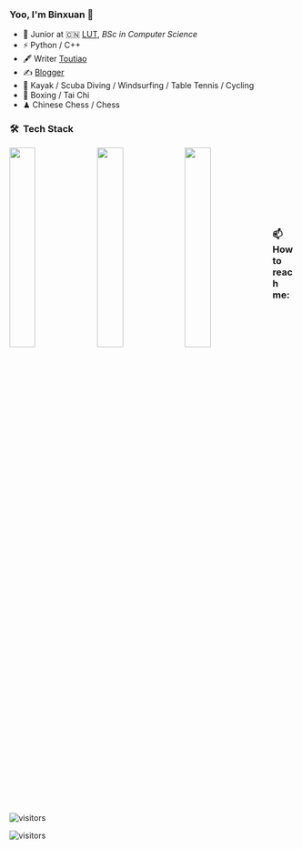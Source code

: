 ### Yoo, I'm Binxuan 👋


- 🍻 Junior at 🇨🇳 [LUT](https://www.lut.edu.cn/), _BSc in Computer Science_
- ⚡ Python / C++
- 🖋 Writer [Toutiao](https://www.toutiao.com/c/user/token/MS4wLjABAAAAWW9q9CDDknH505HKHfHodOmPcQUXsDte2VBkT_l7ADAWxMgxlZKbrRsQeBBRUCEN/?source=tuwen_detail&log_from=0ca1f97d94514_1711635406878)
- ✍️ [Blogger](https://binxuan98.github.io/)
- 🏃  Kayak / Scuba Diving / Windsurfing / Table Tennis / Cycling
-  🥋 Boxing / Tai Chi
-  ♟  Chinese Chess / Chess 

### 🛠 &nbsp;Tech Stack
<a href="#">
  <img align="left" width="30%" src="https://github-readme-stats.vercel.app/api?username=binxuan98" />
  <img align="left" width="30%" src="https://github-readme-stats.vercel.app/api/top-langs/?username=binxuan98&layout=compact" />
  <img align="left" width="30%" src="https://github-readme-streak-stats.herokuapp.com/?user=binxuan98" />
</a>
<br/>
<br/>
<br/>
<br/>
<br/>
<br/>
<br/>


### 📫 How to reach me:

![visitors](https://visitor-badge.glitch.me/badge?page_id=binxuan98.binxuan98=jwenjian.visitor-badge&left_color=green&right_color=red)

![visitors](https://visitor.spacexcode.com/?id=binxuan98&label=&labelColor=&color=&type=pv&style=plastic)
